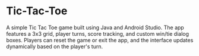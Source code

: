 # Tic-Tac-Toe
A simple Tic Tac Toe game built using Java and Android Studio. The app features a 3x3 grid, player turns, score tracking, and custom win/tie dialog boxes. Players can reset the game or exit the app, and the interface updates dynamically based on the player's turn.
